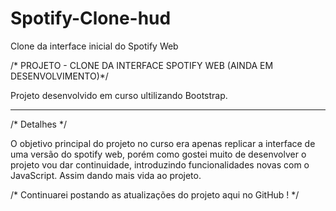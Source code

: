 # Spotify-Clone-hud
Clone da interface inicial do Spotify Web


/* PROJETO - CLONE DA INTERFACE SPOTIFY WEB (AINDA EM DESENVOLVIMENTO)*/


Projeto desenvolvido em curso ultilizando Bootstrap.


--------------------------------------------

/* Detalhes */

O objetivo principal do projeto no curso era apenas replicar a interface de uma versão do spotify web, porém como gostei muito de desenvolver o projeto vou dar continuidade, introduzindo funcionalidades novas com o JavaScript. Assim dando mais vida ao projeto.



/* Continuarei postando as atualizações do projeto aqui no GitHub ! */
